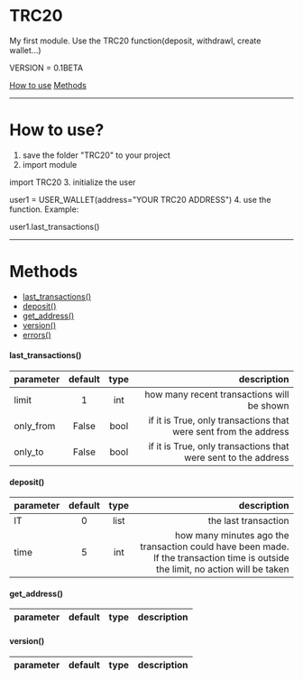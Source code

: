 # TRC20
My first module. Use the TRC20 function(deposit, withdrawl, create wallet...)

VERSION = 0.1BETA

[How to use](#HowToUse)
[Methods](#Methods)

***
# <a id="HowToUse">How to use?</a>

1. save the folder "TRC20" to your project
2. import module
 
import TRC20
3. initialize the user
  
user1 = USER_WALLET(address="YOUR TRC20 ADDRESS")
4. use the function. Example:
  
user1.last_transactions()
***
# <a id="Methods">Methods</a>
+ [last_transactions()](#lT)
+ [deposit()](#deposit)
+ [get_address()](#gD)
+ [version()](#version)
+ [errors()](#version)

#### <a id="lT">last_transactions()</a>
parameter | default | type | description |
:-------------|:------------:|:-------:|----------------------------:
limit | 1 | int | how many recent transactions will be shown
only_from | False | bool | if it is True, only transactions that were sent from the address
only_to | False | bool | if it is True, only transactions that were sent to the address

#### <a id="deposit">deposit()</a>
parameter | default | type | description |
:-------------|:------------:|:-------:|----------------------------:
lT | 0 | list | the last transaction
time | 5 | int | how many minutes ago the transaction could have been made. If the transaction time is outside the limit, no action will be taken

#### <a id="gD">get_address()</a>
parameter | default | type | description |
:-------------|:------------:|:-------:|----------------------------:


#### <a id="version">version()</a>
parameter | default | type | description |
:-------------|:------------:|:-------:|----------------------------:
